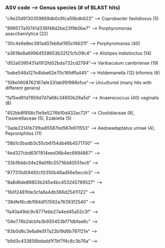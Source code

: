 ### ASV code --> Genus species (# of BLAST hits)

"c9e25d9130359869db0c8fca59bdb623" --> Coprobacter fastidiosus (5)

"899577a10741d336f48d2be23f9b0be7" --> Porphyromonas asaccharolytica (22)

"30c4e6e8ec391ad07eb6a1165cf46311" --> Porphyromonas (40)

"a3618e8a69964558653b32f21cfc09c4" --> Alistipes indistinctus (14)

"d52a0395431a1912fd52bda732cd2784"--> Varibaculum cambriense (19)

"babe546a127e4bbe62e70c16fdffa445" --> Holdemanella (12) biformis (6)

"108e0608762167afe331ab95f986e1ce"--> Uncultured (many hits with different genera)

"fa15ed91d7859d7d7a88c34650b26a5d" --> Anaerococcus (40) vaginalis (8)

"452bb8f858c11e9e5276b10d432ac72f" --> Clostidiaceae (8), Tissierellaceae (5), Ezakiella (5)

"3ade22141b73fba85587bd567e611553" --> Aedoeadaptatus urinae (4), Peproniphilus (11)

"58b1c0badb3c55cb6154db46b4571700" -->

"4ed327cbd63f7814eed36b4ec6894867" -->

"33b19ddc04e29a0f6c55716d40551ec6" -->

"877315d59492cf0350b46ad56e5eccb3" -->

"8a8d6de89853b245e4bc453245789527" -->

"16d12481fde3cfa6a4db366d25411122" -->

"38dfe16cdb1f84df51592a76393f2540" -->

"fa40a49dc9c8771ebb27a4ed45a52c3f" -->

"04e776b2dcbfa3b930453bf71dbfae6c" -->

"83b0d8c3e6a9e5f7a22b19d6b797f21e" -->

"b9d3c433656bdadd1f7bf7f4c8c3b76a" -->
